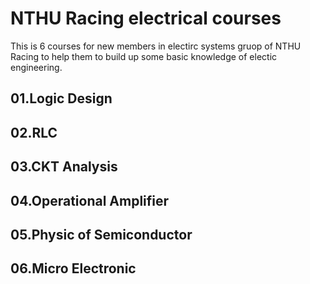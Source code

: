 # NTHU Racing electrical courses
This is 6 courses for new members in electirc systems gruop of NTHU Racing to help them to build up some basic knowledge of electic engineering.

## 01.Logic Design
## 02.RLC
## 03.CKT Analysis
## 04.Operational Amplifier
## 05.Physic of Semiconductor
## 06.Micro Electronic
